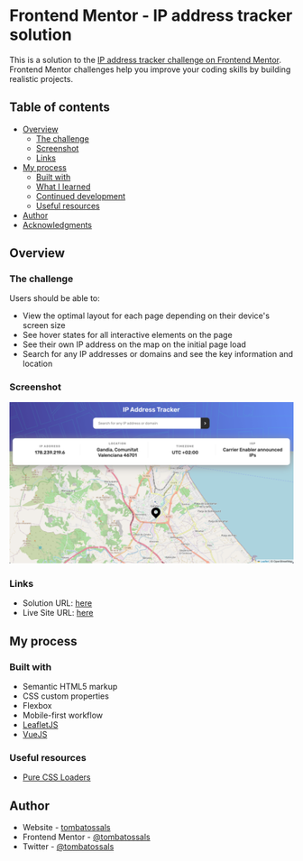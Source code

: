 # Frontend Mentor - IP address tracker solution

This is a solution to the [IP address tracker challenge on Frontend Mentor](https://www.frontendmentor.io/challenges/ip-address-tracker-I8-0yYAH0). Frontend Mentor challenges help you improve your coding skills by building realistic projects.

## Table of contents

- [Overview](#overview)
  - [The challenge](#the-challenge)
  - [Screenshot](#screenshot)
  - [Links](#links)
- [My process](#my-process)
  - [Built with](#built-with)
  - [What I learned](#what-i-learned)
  - [Continued development](#continued-development)
  - [Useful resources](#useful-resources)
- [Author](#author)
- [Acknowledgments](#acknowledgments)

## Overview

### The challenge

Users should be able to:

- View the optimal layout for each page depending on their device's screen size
- See hover states for all interactive elements on the page
- See their own IP address on the map on the initial page load
- Search for any IP addresses or domains and see the key information and location

### Screenshot

![](./screenshot.png)

### Links

- Solution URL: [here](https://github.com/tombatossals/frontendmentor-challenges/tree/main/ip-address-tracker-master)
- Live Site URL: [here](https://tombatossals.github.io/frontendmentor-challenges/ip-address-tracker-master)

## My process

### Built with

- Semantic HTML5 markup
- CSS custom properties
- Flexbox
- Mobile-first workflow
- [LeafletJS](https://leafletjs.com/)
- [VueJS](https://vuejs.org/)

### Useful resources

- [Pure CSS Loaders](https://loading.io/css/)

## Author

- Website - [tombatossals](https://github.com/tombatossals/frontendmentor-challenges)
- Frontend Mentor - [@tombatossals](https://www.frontendmentor.io/profile/tombatossals)
- Twitter - [@tombatossals](https://www.twitter.com/tombatossals)
